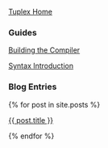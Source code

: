 ---
---
<a href="{{ site.baseurl }}/index.html">Tuplex Home</a>

### Guides

<a href="{{ site.baseurl }}/build_howto.html">Building the Compiler</a>

<a href="{{ site.baseurl }}/syntax_intro.html">Syntax Introduction</a>

### Blog Entries

{% for post in site.posts %}
<p><a href="{{ site.baseurl }}{{ post.url }}">{{ post.title }}</a> <!--{{ post.date | date: "%y-%m-%d" }}--></p>
{% endfor %}
